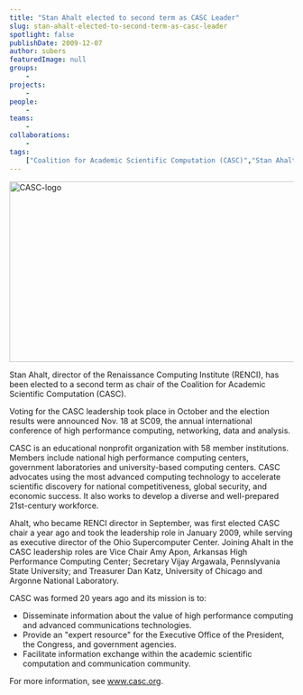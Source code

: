 ```yaml
---
title: "Stan Ahalt elected to second term as CASC Leader"
slug: stan-ahalt-elected-to-second-term-as-casc-leader
spotlight: false
publishDate: 2009-12-07
author: subers
featuredImage: null
groups:
    - 
projects:
    - 
people:
    - 
teams: 
    - 
collaborations:
    - 
tags:
    ["Coalition for Academic Scientific Computation (CASC)","Stan Ahalt"]
---
```

<a href="https://www.renci.org/wp-content/uploads/2009/12/CASC-logo.jpg"><img class="alignnone size-full wp-image-4449" title="CASC-logo" src="https://www.renci.org/wp-content/uploads/2009/12/CASC-logo.jpg" alt="CASC-logo" width="630" height="320" /></a>

Stan Ahalt, director of the Renaissance Computing Institute (RENCI), has been elected to a second term as chair of the Coalition for Academic Scientific Computation (CASC).<!--more-->

Voting for the CASC leadership took place in October and the election results were announced Nov. 18 at SC09, the annual international conference of high performance computing, networking, data and analysis.

CASC is an educational nonprofit organization with 58 member institutions. Members include national high performance computing centers, government laboratories and university-based computing centers. CASC advocates using the most advanced computing technology to accelerate scientific discovery for national competitiveness, global security, and economic success. It also works to develop a diverse and well-prepared 21st-century workforce.

Ahalt, who became RENCI director in September, was first elected CASC chair a year ago and took the leadership role in January 2009, while serving as executive director of the Ohio Supercomputer Center. Joining Ahalt in the CASC leadership roles are Vice Chair Amy Apon, Arkansas High Performance Computing Center; Secretary Vijay Argawala, Pennslyvania State University; and Treasurer Dan Katz, University of Chicago and Argonne National Laboratory.

CASC was formed 20 years ago and its mission is to:
<ul>
	<li>Disseminate information about the value of high performance computing and advanced communications technologies.</li>
	<li>Provide an "expert resource" for the Executive Office of the President, the Congress, and government agencies.</li>
	<li>Facilitate information exchange within the academic scientific computation and communication community.</li>
</ul>
For more information, see <a href="http://www.casc.org/" target="_blank">www.casc.org</a>.
